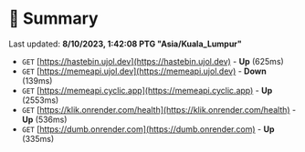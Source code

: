 # 📖 Summary
Last updated: **8/10/2023, 1:42:08 PTG "Asia/Kuala_Lumpur"**

- `GET` [https://hastebin.ujol.dev](https://hastebin.ujol.dev) - **Up** (625ms)
- `GET` [https://memeapi.ujol.dev](https://memeapi.ujol.dev) - **Down** (139ms)
- `GET` [https://memeapi.cyclic.app](https://memeapi.cyclic.app) - **Up** (2553ms)
- `GET` [https://klik.onrender.com/health](https://klik.onrender.com/health) - **Up** (536ms)
- `GET` [https://dumb.onrender.com](https://dumb.onrender.com) - **Up** (335ms)
